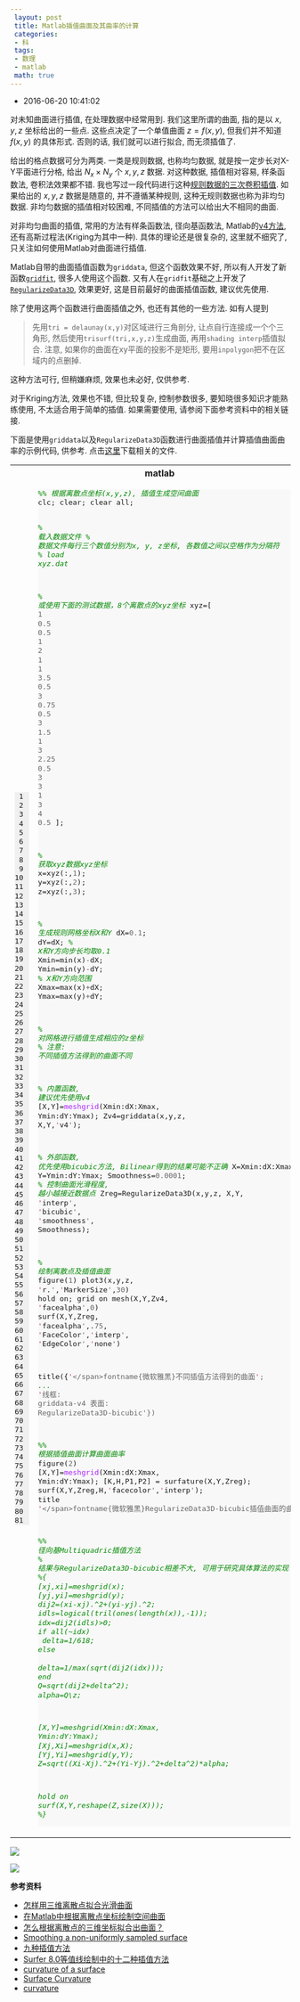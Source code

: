 ```yaml
---
 layout: post
 title: Matlab插值曲面及其曲率的计算
 categories:
 - 科
 tags:
 - 数理
 - matlab
 math: true
---
```


- 2016-06-20 10:41:02

对未知曲面进行插值, 在处理数据中经常用到. 我们这里所谓的曲面, 指的是以 $x, y, z$ 坐标给出的一些点. 这些点决定了一个单值曲面 $z=f(x,y)$, 但我们并不知道 $f(x,y)$ 的具体形式. 否则的话, 我们就可以进行拟合, 而无须插值了.

给出的格点数据可分为两类. 一类是规则数据, 也称均匀数据, 就是按一定步长对X-Y平面进行分格, 给出 $N_x \times N_y$ 个 $x,y, z$ 数据. 对这种数据, 插值相对容易, 样条函数法, 卷积法效果都不错. 我也写过一段代码进行这种[规则数据的三次卷积插值](http://jerkwin.github.io/2012/07/24/%E4%BA%8C%E7%BB%B4%E4%B8%89%E6%AC%A1%E5%8D%B7%E7%A7%AF%E6%8F%92%E5%80%BC%E7%AE%97%E6%B3%95%E5%8F%8AFortran%E4%BB%A3%E7%A0%81/). 如果给出的 $x, y,z$ 数据是随意的, 并不遵循某种规则, 这种无规则数据也称为非均匀数据. 非均匀数据的插值相对较困难, 不同插值的方法可以给出大不相同的曲面.

对非均匀曲面的插值, 常用的方法有样条函数法, 径向基函数法, Matlab的[v4方法](http://www.mathworks.com/matlabcentral/newsreader/view_thread/250451), 还有高斯过程法(Kriging为其中一种). 具体的理论还是很复杂的, 这里就不细究了, 只关注如何使用Matlab对曲面进行插值.

Matlab自带的曲面插值函数为`griddata`, 但这个函数效果不好, 所以有人开发了新函数[`gridfit`](http://www.mathworks.com/matlabcentral/fileexchange/8998-surface-fitting-using-gridfit), 很多人使用这个函数. 又有人在`gridfit`基础之上开发了[`RegularizeData3D`](http://www.mathworks.com/matlabcentral/fileexchange/46223-regularizedata3d), 效果更好, 这是目前最好的曲面插值函数, 建议优先使用.

除了使用这两个函数进行曲面插值之外, 也还有其他的一些方法. 如有人提到

> 先用`tri = delaunay(x,y)`对区域进行三角剖分, 让点自行连接成一个个三角形, 然后使用`trisurf(tri,x,y,z)`生成曲面, 再用`shading interp`插值拟合. 注意, 如果你的曲面在xy平面的投影不是矩形, 要用`inpolygon`把不在区域内的点删掉.

这种方法可行, 但稍嫌麻烦, 效果也未必好, 仅供参考.

对于Kriging方法, 效果也不错, 但比较复杂, 控制参数很多, 要知晓很多知识才能熟练使用, 不太适合用于简单的插值. 如果需要使用, 请参阅下面参考资料中的相关链接.

下面是使用`griddata`以及`RegularizeData3D`函数进行曲面插值并计算插值曲面曲率的示例代码, 供参考. 点击[这里](/prog/SurfCurv.zip)下载相关的文件.

<table class="highlighttable"><th colspan="2">matlab</th><tr><td><div class="linenodiv" style="background-color: #f0f0f0; padding-right: 10px"><pre style="line-height: 125%"> 1
 2
 3
 4
 5
 6
 7
 8
 9
10
11
12
13
14
15
16
17
18
19
20
21
22
23
24
25
26
27
28
29
30
31
32
33
34
35
36
37
38
39
40
41
42
43
44
45
46
47
48
49
50
51
52
53
54
55
56
57
58
59
60
61
62
63
64
65
66
67
68
69
70
71
72
73
74
75
76
77
78
79
80
81</pre></div></td><td class="code"><div class="highlight" style="background: #f8f8f8"><pre style="line-height: 125%"><span style="color: #008800; font-style: italic">%% 根据离散点坐标(x,y,z), 插值生成空间曲面</span>
clc; clear; clear all;

<span style="color: #008800; font-style: italic">% 载入数据文件</span>
<span style="color: #008800; font-style: italic">% 数据文件每行三个数值分别为x, y, z坐标, 各数值之间以空格作为分隔符</span>
<span style="color: #008800; font-style: italic">% load xyz.dat</span>

<span style="color: #008800; font-style: italic">% 或使用下面的测试数据，8个离散点的xyz坐标</span>
xyz=[
	<span style="color: #666666">1</span>  <span style="color: #666666">0.5</span>   <span style="color: #666666">0.5</span>
	<span style="color: #666666">1</span>  <span style="color: #666666">2</span>     <span style="color: #666666">1</span>
	<span style="color: #666666">1</span>  <span style="color: #666666">3.5</span>   <span style="color: #666666">0.5</span>
	<span style="color: #666666">3</span>  <span style="color: #666666">0.75</span>  <span style="color: #666666">0.5</span>
	<span style="color: #666666">3</span>  <span style="color: #666666">1.5</span>   <span style="color: #666666">1</span>
	<span style="color: #666666">3</span>  <span style="color: #666666">2.25</span>  <span style="color: #666666">0.5</span>
	<span style="color: #666666">3</span>  <span style="color: #666666">3</span>     <span style="color: #666666">1</span>
	<span style="color: #666666">3</span>  <span style="color: #666666">4</span>     <span style="color: #666666">0.5</span>
];

<span style="color: #008800; font-style: italic">% 获取xyz数据xyz坐标</span>
x=xyz(:,<span style="color: #666666">1</span>); y=xyz(:,<span style="color: #666666">2</span>); z=xyz(:,<span style="color: #666666">3</span>);

<span style="color: #008800; font-style: italic">% 生成规则网格坐标X和Y</span>
dX=<span style="color: #666666">0.1</span>;         dY=dX;          <span style="color: #008800; font-style: italic">% X和Y方向步长均取0.1</span>
Xmin=min(x)<span style="color: #666666">-</span>dX; Ymin=min(y)<span style="color: #666666">-</span>dY; <span style="color: #008800; font-style: italic">% X和Y方向范围</span>
Xmax=max(x)<span style="color: #666666">+</span>dX; Ymax=max(y)<span style="color: #666666">+</span>dY;

<span style="color: #008800; font-style: italic">% 对网格进行插值生成相应的z坐标</span>
<span style="color: #008800; font-style: italic">% 注意: 不同插值方法得到的曲面不同</span>

<span style="color: #008800; font-style: italic">% 内置函数, 建议优先使用v4</span>
[X,Y]=<span style="color: #AA22FF">meshgrid</span>(Xmin:dX:Xmax, Ymin:dY:Ymax);
Zv4=griddata(x,y,z, X,Y,<span style="color: #BB4444">&#39;</span>v4<span style="color: #666666">&#39;</span>);

<span style="color: #008800; font-style: italic">% 外部函数, 优先使用bicubic方法, Bilinear得到的结果可能不正确</span>
X=Xmin:dX:Xmax;
Y=Ymin:dY:Ymax;
Smoothness=<span style="color: #666666">0.0001</span>; <span style="color: #008800; font-style: italic">% 控制曲面光滑程度, 越小越接近数据点</span>
Zreg=RegularizeData3D(x,y,z, X,Y, <span style="color: #BB4444">&#39;</span>interp<span style="color: #666666">&#39;</span>, <span style="color: #BB4444">&#39;</span>bicubic<span style="color: #666666">&#39;</span>, <span style="color: #BB4444">&#39;</span>smoothness<span style="color: #666666">&#39;</span>, Smoothness);

<span style="color: #008800; font-style: italic">% 绘制离散点及插值曲面</span>
figure(<span style="color: #666666">1</span>)
plot3(x,y,z, <span style="color: #BB4444">&#39;</span>r.<span style="color: #666666">&#39;</span>,<span style="color: #BB4444">&#39;</span>MarkerSize<span style="color: #666666">&#39;</span>,<span style="color: #666666">30</span>)
hold on; grid on
mesh(X,Y,Zv4,  <span style="color: #BB4444">&#39;</span>facealpha<span style="color: #666666">&#39;</span>,<span style="color: #666666">0</span>)
surf(X,Y,Zreg, <span style="color: #BB4444">&#39;</span>facealpha<span style="color: #666666">&#39;</span>,.<span style="color: #666666">75</span>, <span style="color: #BB4444">&#39;</span>FaceColor<span style="color: #666666">&#39;</span>,<span style="color: #BB4444">&#39;</span>interp<span style="color: #666666">&#39;</span>, <span style="color: #BB4444">&#39;</span>EdgeColor<span style="color: #666666">&#39;</span>,<span style="color: #BB4444">&#39;</span>none<span style="color: #666666">&#39;</span>)

title({<span style="color: #BB4444">&#39;</span><span style="color: #666666">\</span>fontname{微软雅黑}不同插值方法得到的曲面<span style="color: #BB4444">&#39;</span>; <span style="color: #008800; font-style: italic">...</span>
    <span style="color: #BB4444">&#39;</span>线框: griddata<span style="color: #666666">-</span>v4    表面: RegularizeData3D<span style="color: #666666">-</span>bicubic<span style="color: #666666">&#39;</span>})

<span style="color: #008800; font-style: italic">%% 根据插值曲面计算曲面曲率</span>
figure(<span style="color: #666666">2</span>)
[X,Y]=<span style="color: #AA22FF">meshgrid</span>(Xmin:dX:Xmax, Ymin:dY:Ymax);
[K,H,P1,P2] = surfature(X,Y,Zreg);
surf(X,Y,Zreg,H,<span style="color: #BB4444">&#39;</span>facecolor<span style="color: #666666">&#39;</span>,<span style="color: #BB4444">&#39;</span>interp<span style="color: #666666">&#39;</span>);
title <span style="color: #BB4444">&#39;</span><span style="color: #666666">\</span>fontname{微软雅黑}RegularizeData3D<span style="color: #666666">-</span>bicubic插值曲面的曲率<span style="color: #BB4444">&#39;</span>

<span style="color: #008800; font-style: italic">%% 径向基Multiquadric插值方法</span>
<span style="color: #008800; font-style: italic">% 结果与RegularizeData3D-bicubic相差不大, 可用于研究具体算法的实现</span>
<span style="color: #008800; font-style: italic">%{</span>
<span style="color: #008800; font-style: italic">[xj,xi]=meshgrid(x);</span>
<span style="color: #008800; font-style: italic">[yj,yi]=meshgrid(y);</span>
<span style="color: #008800; font-style: italic">dij2=(xi-xj).^2+(yi-yj).^2;</span>
<span style="color: #008800; font-style: italic">idls=logical(tril(ones(length(x)),-1));</span>
<span style="color: #008800; font-style: italic">idx=dij2(idls)&gt;0;</span>
<span style="color: #008800; font-style: italic">if all(~idx)</span>
<span style="color: #008800; font-style: italic">    delta=1/618;</span>
<span style="color: #008800; font-style: italic">else</span>
<span style="color: #008800; font-style: italic">    delta=1/max(sqrt(dij2(idx)));</span>
<span style="color: #008800; font-style: italic">end</span>
<span style="color: #008800; font-style: italic">Q=sqrt(dij2+delta^2);</span>
<span style="color: #008800; font-style: italic">alpha=Q\z;</span>

<span style="color: #008800; font-style: italic">[X,Y]=meshgrid(Xmin:dX:Xmax, Ymin:dY:Ymax);</span>
<span style="color: #008800; font-style: italic">[Xj,Xi]=meshgrid(x,X);</span>
<span style="color: #008800; font-style: italic">[Yj,Yi]=meshgrid(y,Y);</span>
<span style="color: #008800; font-style: italic">Z=sqrt((Xi-Xj).^2+(Yi-Yj).^2+delta^2)*alpha;</span>

<span style="color: #008800; font-style: italic">hold on</span>
<span style="color: #008800; font-style: italic">surf(X,Y,reshape(Z,size(X)));</span>
<span style="color: #008800; font-style: italic">%}</span>
</pre></div>
</td></tr></table>

![](https://jerkwin.github.io/pic/SurfCurv_surf.png)

![](https://jerkwin.github.io/pic/SurfCurv_curv.png)

__参考资料__

- [怎样用三维离散点拟合光滑曲面](http://www.ilovematlab.cn/thread-87293-1-1.html)
- [在Matlab中根据离散点坐标绘制空间曲面](http://www.ilovematlab.cn/thread-141903-1-1.html)
- [怎么根据离散点的三维坐标拟合出曲面？](https://www.zhihu.com/question/24137563)
- [Smoothing a non-uniformly sampled surface](https://xcorr.net/2012/02/04/smoothing-a-non-uniformly-sampled-surface/)
- [九种插值方法](http://blog.sina.com.cn/s/blog_49c02a8c0100ysv4.html)
- [Surfer 8.0等值线绘制中的十二种插值方法](http://59.69.174.10/KCMS/detail/detail.aspx?filename=GCDQ200701010&dbcode=CJFQ&dbname=cjfd2007)
- [curvature of a surface](http://www.mathworks.com/matlabcentral/newsreader/view_thread/21578)
- [Surface Curvature](http://www.mathworks.com/matlabcentral/fileexchange/11168-surface-curvature)
- [curvature](http://www.mathworks.com/matlabcentral/fileexchange/51013-curvature-s-)
